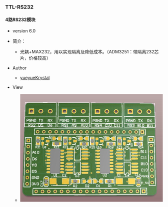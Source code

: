 
### TTL-RS232

#### 4路RS232模块

- version 6.0

- 简介：
	- 光耦+MAX232，用以实现隔离及降低成本。（ADM3251：带隔离232芯片，价格较高）
	

- Author 
	- [yueyueKrystal](https://github.com/yueyueKrystal)
	
- View
	- ![view](https://raw.githubusercontent.com/BUPTRobocon/RS232/master/view.jpg)
	
